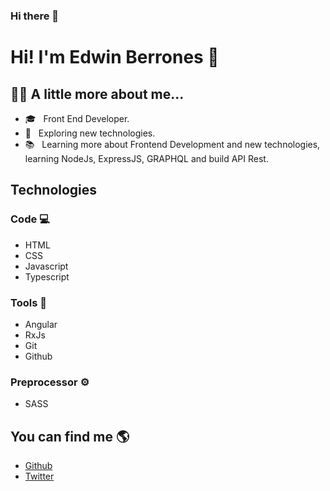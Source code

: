 ### Hi there 👋
# Hi! I'm Edwin Berrones 👋

##  🧑‍💻 A little more about me... 

  - 🎓 &nbsp; Front End Developer.
  - 🧠 &nbsp; Exploring new technologies.
  - 📚 &nbsp; Learning more about Frontend Development and new technologies, learning NodeJs, ExpressJS, GRAPHQL and build API Rest.

## Technologies 

### Code 💻
- HTML
- CSS
- Javascript
- Typescript

### Tools 🔧
- Angular
- RxJs
- Git
- Github

### Preprocessor ⚙️
- SASS
     
## You can find me 🌎
 - [Github](https://github.com/Berrones-Edwin)
 - [Twitter](https://twitter.com/eberrones_)

